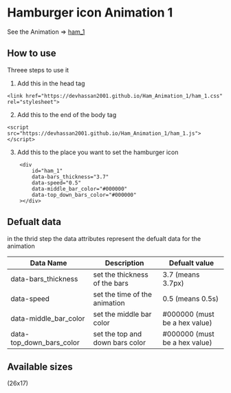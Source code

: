 # Hamburger icon Animation 1
See the Animation => [ham_1](https://youtu.be/X728dgsxl1E
) 
## How to use
Threee steps to use it

1. Add this in the head tag
```
<link href="https://devhassan2001.github.io/Ham_Animation_1/ham_1.css" rel="stylesheet">
```

2. Add this to the end of the body tag
```
<script src="https://devhassan2001.github.io/Ham_Animation_1/ham_1.js"></script>
```

3. Add this to the place you want to set the hamburger icon
```
    <div 
        id="ham_1" 
        data-bars_thickness="3.7"
        data-speed="0.5"
        data-middle_bar_color="#000000"
        data-top_down_bars_color="#000000"
    ></div>
```

## Defualt data
in the thrid step the data attributes represent the defualt data for the animation

Data Name | Description | Defualt value
--------- | ----------- | -------------
data-bars_thickness | set the thickness of the bars | 3.7 (means 3.7px)
data-speed | set the time of the animation | 0.5 (means 0.5s)
data-middle_bar_color | set the middle bar color | #000000 (must be a hex value)
data-top_down_bars_color | set the top and down bars color | #000000 (must be a hex value)

## Available sizes
(26x17) 
